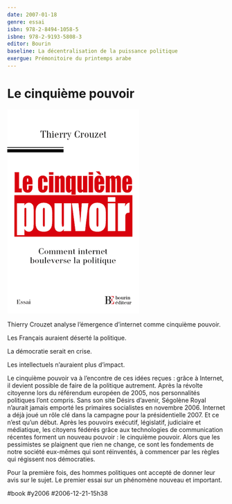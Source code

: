 ```yaml
---
date: 2007-01-18
genre: essai
isbn: 978-2-8494-1058-5
isbne: 978-2-9193-5808-3
editor: Bourin
baseline: La décentralisation de la puissance politique
exergue: Prémonitoire du printemps arabe
---
```


# Le cinquième pouvoir

![Le cinquième pouvoir](_i/5thcouv.png)

Thierry Crouzet analyse l’émergence d’internet comme cinquième pouvoir.

Les Français auraient déserté la politique.

La démocratie serait en crise.

Les intellectuels n’auraient plus d’impact.

Le cinquième pouvoir va à l’encontre de ces idées reçues : grâce à Internet, il devient possible de faire de la politique autrement. Après la révolte citoyenne lors du référendum européen de 2005, nos personnalités politiques l’ont compris. Sans son site Désirs d’avenir, Ségolène Royal n’aurait jamais emporté les primaires socialistes en novembre 2006. Internet a déjà joué un rôle clé dans la campagne pour la présidentielle 2007. Et ce n’est qu’un début. Après les pouvoirs exécutif, législatif, judiciaire et médiatique, les citoyens fédérés grâce aux technologies de communication récentes forment un nouveau pouvoir : le cinquième pouvoir. Alors que les pessimistes se plaignent que rien ne change, ce sont les fondements de notre société eux-mêmes qui sont réinventés, à commencer par les règles qui régissent nos démocraties.

Pour la première fois, des hommes politiques ont accepté de donner leur avis sur le sujet. Le premier essai sur un phénomène nouveau et important.

#book #y2006 #2006-12-21-15h38

